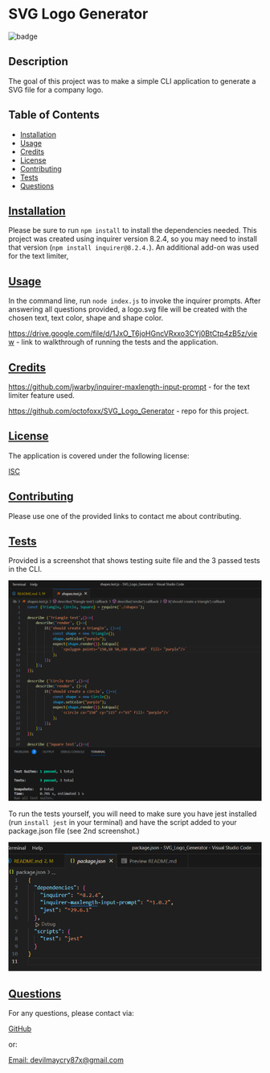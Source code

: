 
# SVG Logo Generator

![badge](https://img.shields.io/badge/License-ISC-blue.svg)

## Description

  The goal of this project was to make a simple CLI application to generate a SVG file for a company logo.

## Table of Contents
  
* [Installation](#installation)
* [Usage](#usage)
* [Credits](#credits)
* [License](#license)
* [Contributing](#contributing)
* [Tests](#tests)
* [Questions](#questions)

## [Installation](#table-of-contents)

  Please be sure to run  `npm install` to install the dependencies needed. This project was created using inquirer version 8.2.4, so you may need to install that version (`npm install inquirer@8.2.4.`). An additional add-on was used for the text limiter,

## [Usage](#table-of-contents)
  
  In the command line, run `node index.js` to invoke the inquirer prompts. After answering all questions provided, a logo.svg file will be created with the chosen text, text color, shape and shape color.

  https://drive.google.com/file/d/1JxO_T6joHGncVRxxo3CYj0BtCtp4zB5z/view - link to walkthrough of running the tests and the application.

## [Credits](#table-of-contents)
  
  https://github.com/jwarby/inquirer-maxlength-input-prompt - for the text limiter feature used.

  https://github.com/octofoxx/SVG_Logo_Generator - repo for this project.

## [License](#table-of-contents)
  
  The application is covered under the following license:
  
  [ISC](https://opensource.org/licenses/ISC)  

## [Contributing](#table-of-contents)
  
  Please use one of the provided links to contact me about contributing.

## [Tests](#table-of-contents)

  Provided is a screenshot that shows testing suite file and the 3 passed tests in the CLI.
  
  ![shapes.test.js file with CLI showing passed tests](lib/screenshots/tests.png)

  To run the tests yourself, you will need to make sure you have jest installed (run `install jest` in your terminal) and have the script added to your package.json file (see 2nd screenshot.)

  ![package.json file with the "scripts" shown to run the jest testing suite](lib/screenshots/test_script.png)

## [Questions](#table-of-contents)

  For any questions, please contact via:
  
  [GitHub](https://github.com/octofoxx)

  or:
  
  [Email: devilmaycry87x@gmail.com](mailto:devilmaycry87x@gmail.com)  
